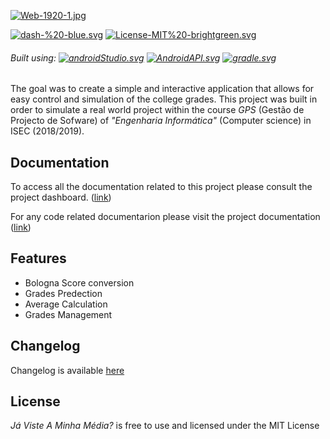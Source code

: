 [![Web-1920-1.jpg](https://i.postimg.cc/cHQyC3gY/Web-1920-1.jpg)](https://postimg.cc/cg455rc4)

[![dash-%20-blue.svg](https://img.shields.io/badge/Dashboard-%20-blue.svg)](https://sites.google.com/view/lei-gps1819-g11)
[![License-MIT%20-brightgreen.svg](https://img.shields.io/badge/License-MIT%20-brightgreen.svg)](https://github.com/Filmaluco/J-Viste-A-Minha-M-dia-/blob/master/LICENSE)

###### Built using:  [![androidStudio.svg](https://img.shields.io/badge/AndroidStudio-x-orange.svg)]() [![AndroidAPI.svg](https://img.shields.io/badge/API-x-orange.svg)]() [![gradle.svg](https://img.shields.io/badge/Gradle-x-orange.svg)]()

The goal was to create a simple and interactive application that allows for easy control and simulation of the college grades.
This project was built in order to simulate a real world project within the course *GPS* (Gestão de Projecto de Sofware) of _"Engenharia Informática"_ (Computer science) in ISEC (2018/2019).


## Documentation

To access all the documentation related to this project please consult the project dashboard. ([link](https://sites.google.com/view/lei-gps1819-g11))

For any code related documentarion please visit the project documentation ([link]())

## Features
 * Bologna Score conversion
 * Grades Predection
 * Average Calculation
 * Grades Management 

## Changelog

Changelog is available [here](Changelog.md)

## License

_Já Viste A Minha Média?_ is free to use and licensed under the MIT License
